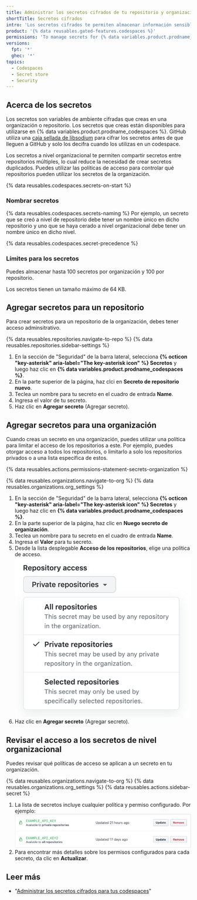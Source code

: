 ```yaml
---
title: Administrar los secretos cifrados de tu repositorio y organización para los Codespaces
shortTitle: Secretos cifrados
intro: 'Los secretos cifrados te permiten almacenar información sensible en tu organización, repositorio o {% data variables.product.prodname_codespaces %}.'
product: '{% data reusables.gated-features.codespaces %}'
permissions: 'To manage secrets for {% data variables.product.prodname_codespaces %} for an organization, you must be an organization owner.'
versions:
  fpt: '*'
  ghec: '*'
topics:
  - Codespaces
  - Secret store
  - Security
---
```


 

## Acerca de los secretos

Los secretos son variables de ambiente cifradas que creas en una organización o repositorio. Los secretos que creas están disponibles para utilizarse en {% data variables.product.prodname_codespaces %}. GitHub utiliza una [caja sellada de libsodium](https://libsodium.gitbook.io/doc/public-key_cryptography/sealed_boxes) para cifrar los secretos antes de que lleguen a GitHub y solo los decifra cuando los utilizas en un codespace.

Los secretos a nivel organizacional te permiten compartir secretos entre repositorios múltiples, lo cual reduce la necesidad de crear secretos duplicados. Puedes utilizar las políticas de acceso para controlar qué repositorios pueden utilizar los secretos de la organización.

{% data reusables.codespaces.secrets-on-start %}

### Nombrar secretos

{% data reusables.codespaces.secrets-naming %} Por ejemplo, un secreto que se creó a nivel de repositorio debe tener un nombre único en dicho repositorio y uno que se haya cerado a nivel organizacional debe tener un nombre único en dicho nivel.

  {% data reusables.codespaces.secret-precedence %}

### Límites para los secretos

Puedes almacenar hasta 100 secretos por organización y 100 por repositorio.

Los secretos tienen un tamaño máximo de 64 KB.

## Agregar secretos para un repositorio

Para crear secretos para un repositorio de la organización, debes tener acceso adminsitrativo.

{% data reusables.repositories.navigate-to-repo %}
{% data reusables.repositories.sidebar-settings %}
1. En la sección de "Seguridad" de la barra lateral, selecciona **{% octicon "key-asterisk" aria-label="The key-asterisk icon" %} Secretos** y luego haz clic en **{% data variables.product.prodname_codespaces %}**.
2. En la parte superior de la página, haz clci en **Secreto de repositorio nuevo**.
3. Teclea un nombre para tu secreto en el cuadro de entrada **Name**.
4. Ingresa el valor de tu secreto.
5. Haz clic en **Agregar secreto** (Agregar secreto).

## Agregar secretos para una organización

Cuando creas un secreto en una organización, puedes utilizar una política para limitar el acceso de los repositorios a este. Por ejemplo, puedes otorgar acceso a todos los repositorios, o limitarlo a solo los repositorios privados o a una lista específica de estos.

{% data reusables.actions.permissions-statement-secrets-organization %}

{% data reusables.organizations.navigate-to-org %}
{% data reusables.organizations.org_settings %}
1. En la sección de "Seguridad" de la barra lateral, selecciona **{% octicon "key-asterisk" aria-label="The key-asterisk icon" %} Secretos** y luego haz clic en **{% data variables.product.prodname_codespaces %}**.
2. En la parte superior de la página, haz clic en **Nuego secreto de organización**.
3. Teclea un nombre para tu secreto en el cuadro de entrada **Name**.
4. Ingresa el **Valor** para tu secreto.
5. Desde la lista desplegable **Acceso de los repositorios**, elige una política de acceso. ![Lista de acceso a los repositorios con los repositorios privados seleccionados](/assets/images/help/codespaces/secret-repository-access.png)
6. Haz clic en **Agregar secreto** (Agregar secreto).

## Revisar el acceso a los secretos de nivel organizacional

Puedes revisar qué políticas de acceso se aplican a un secreto en tu organización.

{% data reusables.organizations.navigate-to-org %}
{% data reusables.organizations.org_settings %}
{% data reusables.actions.sidebar-secret %}
1. La lista de secretos incluye cualquier política y permiso configurado. Por ejemplo: ![Lista de secretos](/assets/images/help/settings/actions-org-secrets-list.png)
1. Para encontrar más detalles sobre los permisos configurados para cada secreto, da clic en **Actualizar**.

## Leer más

- "[Administrar los secretos cifrados para tus codespaces](/codespaces/managing-your-codespaces/managing-encrypted-secrets-for-your-codespaces)"

